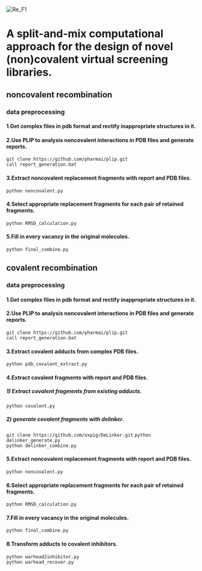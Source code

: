 ![Re_F1](https://github.com/xxh1999/reconstructed_libraries/assets/94356070/86ffa86b-29d9-4cdb-89de-8974da1d3892)
# A split-and-mix computational approach for the design of novel (non)covalent virtual screening libraries.
## noncovalent recombination
### data preprocessing
#### 1.Get complex files in pdb format and rectify inappropriate structures in it.
#### 2.Use PLIP to analysis noncovalent interactions in PDB files and generate reports. 
``git clone https://github.com/pharmai/plip.git``  
``call report_generation.bat``
#### 3.Extract noncovalent replacement fragments with report and PDB files.
``python noncovalent.py``  
#### 4.Select appropriate replacement fragments for each pair of retained fragments.  
``python RMSD_calculation.py``  
#### 5.Fill in every vacancy in the original molecules.  
``python final_combine.py``  

## covalent recombination
### data preprocessing
#### 1.Get complex files in pdb format and rectify inappropriate structures in it.
#### 2.Use PLIP to analysis noncovalent interactions in PDB files and generate reports. 
``git clone https://github.com/pharmai/plip.git``  
``call report_generation.bat``  
#### 3.Extract covalent adducts from complex PDB files.
``python pdb_covalent_extract.py``
#### 4.Extract covalent fragments with report and PDB files.
##### 1) Extract covalent fragments from existing adducts.
``python covalent.py``   
##### 2) generate covalent fragments with delinker.
``git clone https://github.com/oxpig/DeLinker.git``
``python delinker_generate.py``   
``python delinker_combine.py`` 
#### 5.Extract noncovalent replacement fragments with report and PDB files.
``python noncovalent.py``  
#### 6.Select appropriate replacement fragments for each pair of retained fragments.  
``python RMSD_calculation.py``  
#### 7.Fill in every vacancy in the original molecules.  
``python final_combine.py``  
#### 8.Transform adducts to covalent inhibitors.  
``python warhead2inhibitor.py``  
``python warhead_recover.py``  

